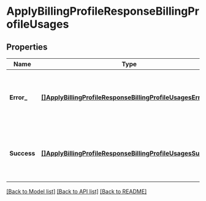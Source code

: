 # ApplyBillingProfileResponseBillingProfileUsages

## Properties
Name | Type | Description | Notes
------------ | ------------- | ------------- | -------------
**Error_** | [**[]ApplyBillingProfileResponseBillingProfileUsagesError**](ApplyBillingProfileResponse_billingProfileUsages_error.md) | Error responses for each country and applied billing profile. | [optional] [default to null]
**Success** | [**[]ApplyBillingProfileResponseBillingProfileUsagesSuccess**](ApplyBillingProfileResponse_billingProfileUsages_success.md) | Success responses for each country and applied billing profile(s). | [optional] [default to null]

[[Back to Model list]](../README.md#documentation-for-models) [[Back to API list]](../README.md#documentation-for-api-endpoints) [[Back to README]](../README.md)

